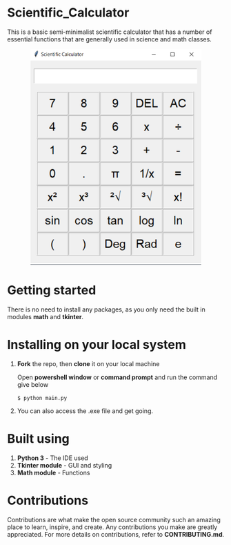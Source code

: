 # Scientific_Calculator
This is a basic semi-minimalist scientific calculator that has a number of essential functions that are generally used in science and math classes.

<p align="center">
	<img src="calculator.png" height="500">
</p>

# Getting started
There is no need to install any packages, as you only need the built in modules <b>math</b> and <b>tkinter</b>.

# Installing on your local system
1. <b>Fork</b> the repo, then <b>clone</b> it on your local machine

   Open <b>powershell window</b> or <b>command prompt</b> and run the command give below

   ```
   $ python main.py
   ```

2. You can also access the .exe file and get going.

# Built using 
1. <b>Python 3</b> - The IDE used
2. <b>Tkinter module</b> - GUI and styling
3. <b>Math module</b> - Functions

# Contributions
Contributions are what make the open source community such an amazing place to learn, inspire, and create. Any contributions you make are greatly appreciated. For more details on contributions, refer to <b>CONTRIBUTING.md</b>.
